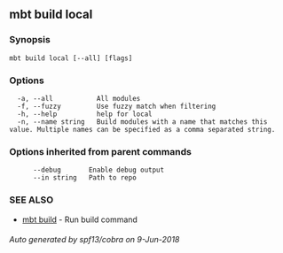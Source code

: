 ## mbt build local



### Synopsis




```
mbt build local [--all] [flags]
```

### Options

```
  -a, --all           All modules
  -f, --fuzzy         Use fuzzy match when filtering
  -h, --help          help for local
  -n, --name string   Build modules with a name that matches this value. Multiple names can be specified as a comma separated string.
```

### Options inherited from parent commands

```
      --debug       Enable debug output
      --in string   Path to repo
```

### SEE ALSO
* [mbt build](mbt_build.md)	 - Run build command

###### Auto generated by spf13/cobra on 9-Jun-2018
